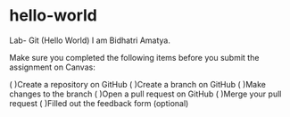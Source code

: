 # hello-world
Lab- Git (Hello World)
I am Bidhatri Amatya. 

Make sure you completed the following items before you submit the assignment on Canvas:

( )Create a repository on GitHub
( )Create a branch on GitHub
( )Make changes to the branch
( )Open a pull request on GitHub
( )Merge your pull request
( )Filled out the feedback form (optional)
